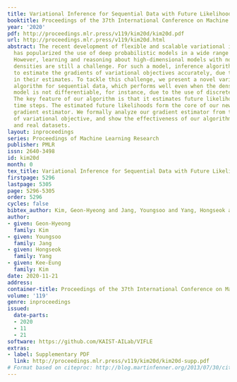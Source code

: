 ```yaml
---
title: Variational Inference for Sequential Data with Future Likelihood Estimates
booktitle: Proceedings of the 37th International Conference on Machine Learning
year: '2020'
pdf: http://proceedings.mlr.press/v119/kim20d/kim20d.pdf
url: http://proceedings.mlr.press/v119/kim20d.html
abstract: The recent development of flexible and scalable variational inference algorithms
  has popularized the use of deep probabilistic models in a wide range of applications.
  However, learning and reasoning about high-dimensional models with nondifferentiable
  densities are still a challenge. For such a model, inference algorithms struggle
  to estimate the gradients of variational objectives accurately, due to high variance
  in their estimates. To tackle this challenge, we present a novel variational inference
  algorithm for sequential data, which performs well even when the density from the
  model is not differentiable, for instance, due to the use of discrete random variables.
  The key feature of our algorithm is that it estimates future likelihoods at all
  time steps. The estimated future likelihoods form the core of our new low-variance
  gradient estimator. We formally analyze our gradient estimator from the perspective
  of variational objective, and show the effectiveness of our algorithm with synthetic
  and real datasets.
layout: inproceedings
series: Proceedings of Machine Learning Research
publisher: PMLR
issn: 2640-3498
id: kim20d
month: 0
tex_title: Variational Inference for Sequential Data with Future Likelihood Estimates
firstpage: 5296
lastpage: 5305
page: 5296-5305
order: 5296
cycles: false
bibtex_author: Kim, Geon-Hyeong and Jang, Youngsoo and Yang, Hongseok and Kim, Kee-Eung
author:
- given: Geon-Hyeong
  family: Kim
- given: Youngsoo
  family: Jang
- given: Hongseok
  family: Yang
- given: Kee-Eung
  family: Kim
date: 2020-11-21
address: 
container-title: Proceedings of the 37th International Conference on Machine Learning
volume: '119'
genre: inproceedings
issued:
  date-parts:
  - 2020
  - 11
  - 21
software: https://github.com/KAIST-AILab/VIFLE
extras:
- label: Supplementary PDF
  link: http://proceedings.mlr.press/v119/kim20d/kim20d-supp.pdf
# Format based on citeproc: http://blog.martinfenner.org/2013/07/30/citeproc-yaml-for-bibliographies/
---
```

